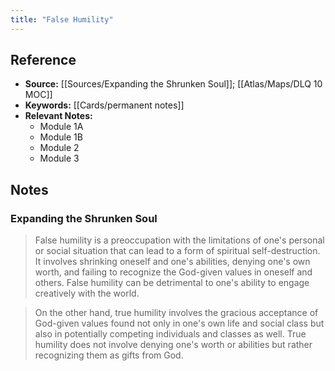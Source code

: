 ```yaml
---
title: "False Humility"
---
```

## Reference
- **Source:** [[Sources/Expanding the Shrunken Soul]]; [[Atlas/Maps/DLQ 10 MOC]]
- **Keywords:** [[Cards/permanent notes]]
- **Relevant Notes:**
	- Module 1A
	- Module 1B
	- Module 2
	- Module 3

## Notes
### Expanding the Shrunken Soul
> False humility is a preoccupation with the limitations of one's personal or social situation that can lead to a form of spiritual self-destruction. It involves shrinking oneself and one's abilities, denying one's own worth, and failing to recognize the God-given values in oneself and others. False humility can be detrimental to one's ability to engage creatively with the world. 

> On the other hand, true humility involves the gracious acceptance of God-given values found not only in one's own life and social class but also in potentially competing individuals and classes as well. True humility does not involve denying one's worth or abilities but rather recognizing them as gifts from God.